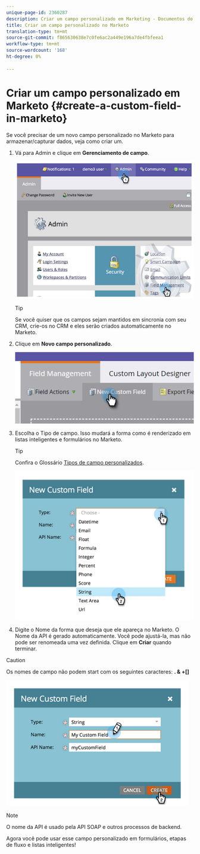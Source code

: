 ```yaml
---
unique-page-id: 2360287
description: Criar um campo personalizado em Marketing - Documentos do Marketing - Documentação do produto
title: Criar um campo personalizado no Marketo
translation-type: tm+mt
source-git-commit: f865630638e7c0fe6ac2a449e196a7de4fbfeea1
workflow-type: tm+mt
source-wordcount: '168'
ht-degree: 0%

---
```



# Criar um campo personalizado em Marketo {#create-a-custom-field-in-marketo}

Se você precisar de um novo campo personalizado no Marketo para armazenar/capturar dados, veja como criar um.

1. Vá para Admin e clique em **Gerenciamento de campo**.

   ![](assets/image2014-9-24-13-3a46-3a26.png)

   >[!TIP]
   >
   >Se você quiser que os campos sejam mantidos em sincronia com seu CRM, crie-os no CRM e eles serão criados automaticamente no Marketo.

1. Clique em **Novo campo personalizado**.

   ![](assets/two.png)

1. Escolha o Tipo de campo. Isso mudará a forma como é renderizado em listas inteligentes e formulários no Marketo.

   >[!TIP]
   >
   >Confira o Glossário [Tipos de campo personalizados](/help/marketo/product-docs/administration/field-management/custom-field-type-glossary.md).

   ![](assets/image2014-9-24-13-3a47-3a42.png)

1. Digite o Nome da forma que deseja que ele apareça no Marketo. O Nome da API é gerado automaticamente. Você pode ajustá-la, mas não pode ser renomeada uma vez definida. Clique em **Criar** quando terminar.

>[!CAUTION]
>
>Os nomes de campo não podem start com os seguintes caracteres: **. &amp; +[]**

![](assets/image2014-9-24-13-3a48-3a26.png)

>[!NOTE]
>
>O nome da API é usado pela API SOAP e outros processos de backend.

Agora você pode usar esse campo personalizado em formulários, etapas de fluxo e listas inteligentes!

